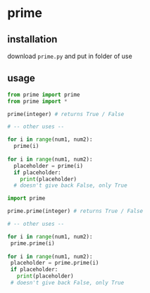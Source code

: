 # prime

## installation

download `prime.py` and put in folder of use

## usage

```py
from prime import prime
from prime import *

prime(integer) # returns True / False

# -- other uses --

for i in range(num1, num2):
  prime(i)
  
for i in range(num1, num2):
  placeholder = prime(i)
  if placeholder:
    print(placeholder)
  # doesn't give back False, only True
  ```
  
 ```py
import prime

prime.prime(integer) # returns True / False

# -- other uses --

for i in range(num1, num2):
  prime.prime(i)
  
for i in range(num1, num2):
  placeholder = prime.prime(i)
  if placeholder:
    print(placeholder)
  # doesn't give back False, only True
  ```
